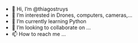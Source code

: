 - 👋 Hi, I’m @thiagostruys
- 👀 I’m interested in Drones, computers, cameras,...
- 🌱 I’m currently learning Python
- 💞️ I’m looking to collaborate on ...
- 📫 How to reach me ...

<!---
thiagostruys/thiagostruys is a ✨ special ✨ repository because its `README.md` (this file) appears on your GitHub profile.
You can click the Preview link to take a look at your changes.
--->
